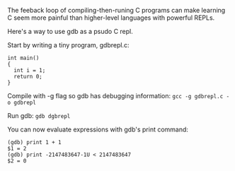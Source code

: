 The feeback loop of compiling-then-runing C programs can make learning C seem more painful than higher-level languages with powerful REPLs.

Here's a way to use gdb as a psudo C repl.

Start by writing a tiny program, gdbrepl.c:
```
int main()
{
  int i = 1;
  return 0;
}
```

Compile with -g flag so gdb has debugging information:
`gcc -g gdbrepl.c -o gdbrepl`

Run gdb:
`gdb dgbrepl`

You can now evaluate expressions with gdb's print command:
```
(gdb) print 1 + 1
$1 = 2
(gdb) print -2147483647-1U < 2147483647
$2 = 0
```
